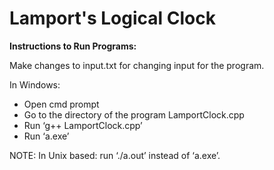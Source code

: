 # Lamport's Logical Clock

**Instructions to Run Programs:**

Make changes to input.txt for changing input for the program.

In Windows:
- Open cmd prompt
- Go to the directory of the program LamportClock.cpp
- Run ‘g++ LamportClock.cpp’
- Run ‘a.exe’

NOTE: In Unix based: run ‘./a.out’ instead of ‘a.exe’.
